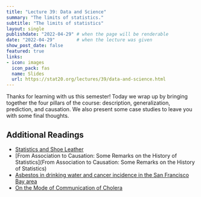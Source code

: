 ```yaml
---
title: "Lecture 39: Data and Science"
summary: "The limits of statistics."
subtitle: "The limits of statistics"
layout: single
publishdate: "2022-04-29" # when the page will be renderable
date: "2022-04-29"        # when the lecture was given
show_post_date: false
featured: true
links:
- icon: images
  icon_pack: fas
  name: Slides
  url: https://stat20.org/lectures/39/data-and-science.html
---
```


Thanks for learning with us this semester! Today we wrap up by bringing together the four pillars of the course: description, generalization, prediction, and causation. We also present some case studies to leave you with some final thoughts. 

## Additional Readings

- [Statistics and Shoe Leather](https://psychology.okstate.edu/faculty/jgrice/psyc5314/Freedman_1991A.pdf)
- [From Association to Causation: Some Remarks on the History of Statistics](From Association to Causation: Some Remarks on the History of Statistics)
- [Asbestos in drinking water and cancer incidence in the San Francisco Bay area](https://watermark.silverchair.com/112-1-54.pdf?token=AQECAHi208BE49Ooan9kkhW_Ercy7Dm3ZL_9Cf3qfKAc485ysgAAAt8wggLbBgkqhkiG9w0BBwagggLMMIICyAIBADCCAsEGCSqGSIb3DQEHATAeBglghkgBZQMEAS4wEQQM2n7SQkFhfms0rMLwAgEQgIICklJ0OIjLeDCd0IsManzW-VNHKZKMp-v-zTYvoZP8-T9PJvac-sIMge2RB0RiKiMmwVXJP4u0eXwqZ9fKeNgBVXUfoozPwVnFoBnc5-qyXaB4ijXawp6gObFCS4B9lhDxJf1iWdtIZdAd44iRBIrM1U4dQa4TIiqja2qh7fu35IbyqvJ50LzR3MsVFL1i0c1QyLQdEfWUBDKUEeWSh94eESzFUPP4-MqnP5ZQKmb-kpqYLQvtiVOuZ5XQJRfZBtIdgx2rO5_M_4fj1CTCk2qdQaQJotI4o3lOuPZwfY1TvwaLrhddSJf4D7RR4hedPBatzcU22IGHy9jnozp1BM2h-k5ZZwKGDfMVyI7I4LaB1dwi9p6NlsvaAEFBp2o164qq_L5_iVFKjulmqPiOC8juYUccVjAh36E_H4SVqu8XJfuGEupjVyzfjUVfMKbFcEqiN9BXS8CmoYjYVr1E54SDMPfitL4-5lgtYr2t-7abqeLuMYzdjoyGrv3Kra8_d7uF3TZOg2vhO3VyEWDF59D0Najsas9NFaOndOB4CDG3q-rkSX2VgqTg5OeDrrGbAKYUjoAiVXrEEUIv_TevZUOhNxN4idqvmddgOcUYOAvTzVF8kRK1u785ns0iI4bCP5t5dn56DfCMl_O6Q31fYvR4rf68U300mlmYHzpgb4jjq6RsRUuI9oSYzuAzKb1a2RRh9B3bWq-6sGZ_KUSNDOPcz3-716vwG6aLto3X-PKiojh6otA5EYhLiHmDszpNPG6BFocm74VWaslbymjcPGikLE0s-f43JNIlfIhA4M1gLa30vi8lVxMhmO_w2kH0Cv60JG_HVuwQ8ELXeoNF4jHllkDvP0xw-ywQyygzBOBACN4RcbE)
- [On the Mode of Communication of Cholera](https://collections.nlm.nih.gov/ext/cholera/PDF/0050707.pdf)
